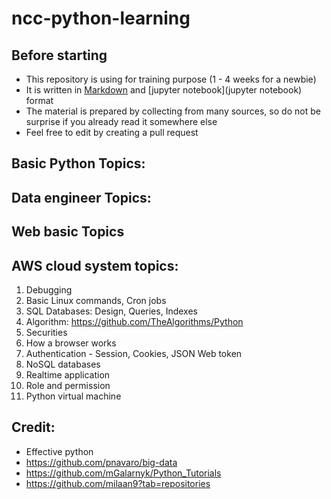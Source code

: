 # ncc-python-learning

## Before starting

- This repository is using for training purpose (1 - 4 weeks for a newbie)
- It is written in [Markdown](https://www.markdownguide.org/getting-started/) and [jupyter notebook](jupyter notebook) format 
- The material is prepared by collecting from many sources, so do not be surprise if you already read it somewhere else
- Feel free to edit by creating a pull request

## Basic Python Topics:

## Data engineer Topics:

## Web basic Topics

## AWS cloud system topics:

1. Debugging
2. Basic Linux commands, Cron jobs
3. SQL Databases: Design, Queries, Indexes
4. Algorithm: https://github.com/TheAlgorithms/Python
5. Securities
6. How a browser works
7. Authentication - Session, Cookies, JSON Web token
8. NoSQL databases
9. Realtime application
10. Role and permission
11. Python virtual machine

## Credit:

 - Effective python
 - https://github.com/pnavaro/big-data
 - https://github.com/mGalarnyk/Python_Tutorials
 - https://github.com/milaan9?tab=repositories